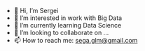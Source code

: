 - 👋 Hi, I’m Sergei
- 👀 I’m interested in work with Big Data
- 🌱 I’m currently learning Data Science
- 💞️ I’m looking to collaborate on ...
- 📫 How to reach me: sega.glm@gmail.com

<!---
SegaGLm/SegaGLm is a ✨ special ✨ repository because its `README.md` (this file) appears on your GitHub profile.
You can click the Preview link to take a look at your changes.
--->

